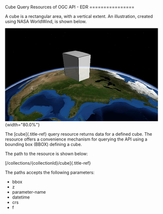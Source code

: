 Cube Query Resources of OGC API - EDR ================

A cube is a rectangular area, with a vertical extent. An illustration,
created using NASA WorldWind, is shown below.

![image](../img/cube.png){width="80.0%"}

The [cube]{.title-ref} query resource returns data for a defined cube.
The resource offers a convenience mechanism for querying the API using a
bounding box (BBOX) defining a cube.

The path to the resource is shown below:

[/collections/{collectionId}/cube]{.title-ref}

The paths accepts the following parameters:

-   bbox
-   z
-   parameter-name
-   datetime
-   crs
-   f
